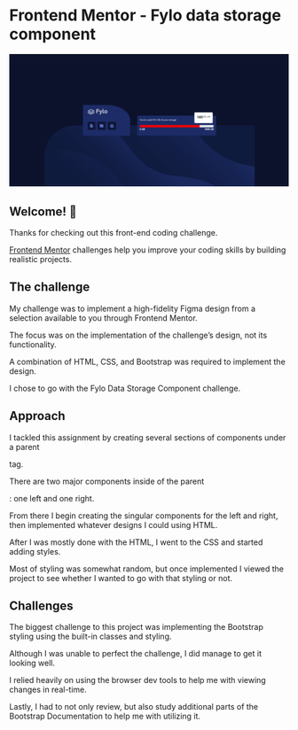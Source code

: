 # Frontend Mentor - Fylo data storage component

![Design preview for the Fylo data storage component coding challenge](FyloDataStorageComponent.png)

## Welcome! 👋

Thanks for checking out this front-end coding challenge.

[Frontend Mentor](https://www.frontendmentor.io) challenges help you improve your coding skills by building realistic projects.

## The challenge

My challenge was to implement a high-fidelity Figma design from a selection available to you through Frontend Mentor.

The focus was on the implementation of the challenge’s design, not its functionality.

A combination of HTML, CSS, and Bootstrap was required to implement the design.

I chose to go with the Fylo Data Storage Component challenge.

## Approach

I tackled this assignment by creating several sections of components under a parent **<div>** tag.

There are two major components inside of the parent **<div>**: one left and one right.

From there I begin creating the singular components for the left and right, then implemented whatever designs I could using HTML.

After I was mostly done with the HTML, I went to the CSS and started adding styles.

Most of styling was somewhat random, but once implemented I viewed the project to see whether I wanted to go with that styling or not.

## Challenges

The biggest challenge to this project was implementing the Bootstrap styling using the built-in classes and styling.

Although I was unable to perfect the challenge, I did manage to get it looking well.

I relied heavily on using the browser dev tools to help me with viewing changes in real-time.

Lastly, I had to not only review, but also study additional parts of the Bootstrap Documentation to help me with utilizing it.
